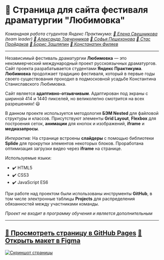 # :small_orange_diamond: Страница для сайта фестиваля драматургии "Любимовка"
*Командная работа студентов Яндекс Практикума:*
*[:link: Елена Свешникова](https://github.com/Kumiho1) (team leader)*
*[:link: Александр Товченников](https://github.com/yryryk)*
*[:link: Софья Пешехонова](https://github.com/sofiapeshekhonova)*
*[:link: Стас Пройдаков](https://github.com/sasketeen)*
*[:link: Борис Зашляпин](https://github.com/elrouss)*
*[:link: Констанатин Филяев](https://github.com/uzornakovre)*
______

Независимый фестиваль драматургии **Любимовка** — это некоммерческий международный проект русскоязычных драматургов. Сайт проекта разрабатывается студентами **Яндекс Практикума**. **Любимовка** продолжает традицию фестиваля, который в первые годы своего существования проходил в подмосковной усадьбе Константина Станиславского Любимовка.

Сайт является **адаптивно-отзывчивым**. Адаптирован под экраны с шириной 414 и 1440 пикселей,
но великолепно смотрится на всех разрешениях! :smiley:

В данном проекте используется методология **БЭМ Nested** для файловой структуры и классов. Присутствуют элементы **Grid Layout**, **Flexbox** для построения сеток, **анимации** для кнопок и изображений, **iframe** и **медиазапросы**.

*Интерактив:*
На странице встроены **слайдеры** с помощью библиотеки **Splide** для прокрутки элементов некоторых блоков.
Проработана оптимизация загрузки видео через **iframe** на странице.

Используемые языки:
* :heavy_check_mark: HTML5
* :heavy_check_mark: CSS3
* :heavy_check_mark: JavaScript ES6

При работе над проектом были использованы инструменты **GitHub**, в том числе электронные таблицы **Projects** для распределения обязанностей между участниками команды.

*Проект не входит в программу обучения и является дополнительным*
______

[:link: Просмотреть страницу в GitHub Pages](https://Kumiho1.github.io/lubimovka/)
[:link: Открыть макет в Figma](https://www.figma.com/file/sPmrkcsXbuuHC24zIRktfJ/lubimovka-(pr.page)?node-id=0%3A1)
------

[![Скриншот страницы](https://i.ibb.co/k4kRrrN/2022-10-29-19-30-49.png)](https://Kumiho1.github.io/lubimovka/)
